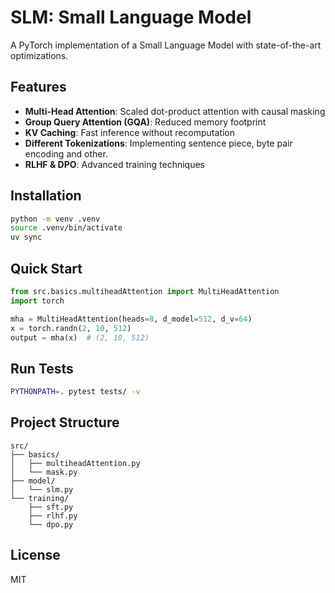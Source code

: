 # SLM: Small Language Model

A PyTorch implementation of a Small Language Model with state-of-the-art optimizations.

## Features

- **Multi-Head Attention**: Scaled dot-product attention with causal masking
- **Group Query Attention (GQA)**: Reduced memory footprint
- **KV Caching**: Fast inference without recomputation
- **Different Tokenizations**: Implementing sentence piece, byte pair encoding and other. 
- **RLHF & DPO**: Advanced training techniques

## Installation

```bash
python -m venv .venv
source .venv/bin/activate
uv sync
```

## Quick Start

```python
from src.basics.multiheadAttention import MultiHeadAttention
import torch

mha = MultiHeadAttention(heads=8, d_model=512, d_v=64)
x = torch.randn(2, 10, 512)
output = mha(x)  # (2, 10, 512)
```

## Run Tests

```bash
PYTHONPATH=. pytest tests/ -v
```

## Project Structure

```
src/
├── basics/
│   ├── multiheadAttention.py
│   └── mask.py
├── model/
│   └── slm.py
└── training/
    ├── sft.py
    ├── rlhf.py
    └── dpo.py
```

## License

MIT